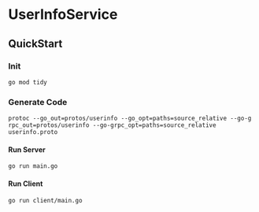 # UserInfoService

## QuickStart

### Init

```shell
go mod tidy
```

### Generate Code

```shell
protoc --go_out=protos/userinfo --go_opt=paths=source_relative --go-g
rpc_out=protos/userinfo --go-grpc_opt=paths=source_relative userinfo.proto
```

#### Run Server

```shell
go run main.go
```

#### Run Client

```shell
go run client/main.go
```
